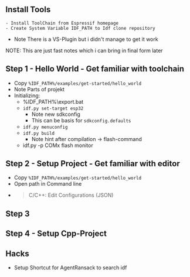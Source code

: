 ## Install Tools
	- Install ToolChain from Espressif homepage
	- Create System Variable IDF_PATH to Idf clone repository
- Note There is a VS-Plugin but i didn't manage to get it work


NOTE: This are just fast notes which i can bring in final form later
## Step 1 - Hello World - Get familiar with toolchain
- Copy `%IDF_PATH%/examples/get-started/hello_world`
- Note Parts of projekt
- Initializing:
	- %IDF_PATH%\export.bat
	- `idf.py set-target esp32`
		- Note new sdkconfig 
		- This can be basis for `sdkconfig.defaults`
	- `idf.py menuconfig`
	- `idf.py build`
		- Note hint after compilation -> flash-command
	- idf.py -p COMx flash monitor


## Step 2 - Setup Project - Get familiar with editor
- Copy `%IDF_PATH%/examples/get-started/hello_world`
- Open path in Command line
- >C/C++: Edit Configurations (JSON)

## Step 3 

## Step 4 - Setup Cpp-Project

## Hacks
- Setup Shortcut for AgentRansack to search idf

